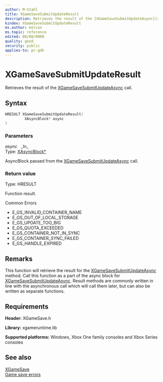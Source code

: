 ```yaml
---
author: M-Stahl
title: XGameSaveSubmitUpdateResult
description: Retrieves the result of the [XGameSaveSubmitUpdateAsync](xgamesavesubmitupdateasync.md) call.
kindex: XGameSaveSubmitUpdateResult
ms.author: kelcon
ms.topic: reference
edited: 00/00/0000
quality: good
security: public
applies-to: pc-gdk
---
```


# XGameSaveSubmitUpdateResult  

Retrieves the result of the [XGameSaveSubmitUpdateAsync](xgamesavesubmitupdateasync.md) call.  

## Syntax  
  
```cpp
HRESULT XGameSaveSubmitUpdateResult(  
         XAsyncBlock* async  
)  
```  
  
### Parameters  
  
*async* &nbsp;&nbsp;\_In\_  
Type: [XAsyncBlock*](../../xasync/structs/xasyncblock.md)  

  
AsyncBlock passed from the [XGameSaveSubmitUpdateAsync](xgamesavesubmitupdateasync.md) call.  


  
### Return value
Type: HRESULT
  
Function result. 

Common Errors
- E_GS_INVALID_CONTAINER_NAME
- E_GS_OUT_OF_LOCAL_STORAGE
- E_GS_UPDATE_TOO_BIG
- E_GS_QUOTA_EXCEEDED
- E_GS_CONTAINER_NOT_IN_SYNC
- E_GS_CONTAINER_SYNC_FAILED
- E_GS_HANDLE_EXPIRED
  
## Remarks  
  
This function will retrieve the result for the [XGameSaveSubmitUpdateAsync](xgamesavesubmitupdateasync.md) method. Call this function as a part of the async block for [XGameSaveSubmitUpdateAsync](xgamesavesubmitupdateasync.md). Result methods are commonly written in line with the asynchronous call which will call them later, but can also be written as separate functions.
  
## Requirements  
  
**Header:** XGameSave.h
  
**Library:** xgameruntime.lib  
  
**Supported platforms:** Windows, Xbox One family consoles and Xbox Series consoles  
  
## See also  
[XGameSave](../xgamesave_members.md)  
[Game save errors](../../../../system/overviews/game-save/game-saves-errors.md)
  